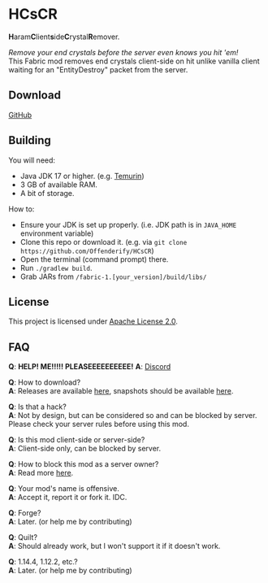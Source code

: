 # HCsCR
**H**aram**C**lient**s**ide**C**rystal**R**emover.

*Remove your end crystals before the server even knows you hit 'em!*  
This Fabric mod removes end crystals client-side on hit unlike vanilla client waiting for an "EntityDestroy" packet from the server.


## Download
[GitHub](https://github.com/Offenderify/HCsCR/releases/latest)

## Building
You will need:

- Java JDK 17 or higher. (e.g. [Temurin](https://adoptium.net/))
- 3 GB of available RAM.
- A bit of storage.

How to:
- Ensure your JDK is set up properly. (i.e. JDK path is in `JAVA_HOME` environment variable)
- Clone this repo or download it. (e.g. via `git clone https://github.com/Offenderify/HCsCR`)
- Open the terminal (command prompt) there.
- Run `./gradlew build`.
- Grab JARs from `/fabric-1.[your_version]/build/libs/`

## License
This project is licensed under [Apache License 2.0](LICENSE).

## FAQ
**Q**: __HELP! ME!!!!! PLEASEEEEEEEEEE!__
**A**: [Discord](http://dsc.gg/femboypve)

**Q**: How to download?  
**A**: Releases are available [here](https://github.com/Offenderify/HCsCR/releases/latest), snapshots should be available [here](https://github.com/Offenderify/HCsCR/actions).

**Q**: Is that a hack?  
**A**: Not by design, but can be considered so and can be blocked by server. Please check your server rules before using this mod.

**Q**: Is this mod client-side or server-side?  
**A**: Client-side only, can be blocked by server.

**Q**: How to block this mod as a server owner?  
**A**: Read more [here](HOW_TO_BLOCK.md).

**Q**: Your mod's name is offensive.  
**A**: Accept it, report it or fork it. IDC.

**Q**: Forge?  
**A**: Later. (or help me by contributing)

**Q**: Quilt?  
**A**: Should already work, but I won't support it if it doesn't work.

**Q**: 1.14.4, 1.12.2, etc.?  
**A**: Later. (or help me by contributing)